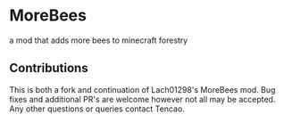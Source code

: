 # MoreBees
a mod that adds more bees to minecraft forestry


## Contributions
This is both a fork and continuation of Lach01298's MoreBees mod. Bug fixes and additional PR's are welcome however not all may be accepted. Any other questions or queries contact Tencao.

